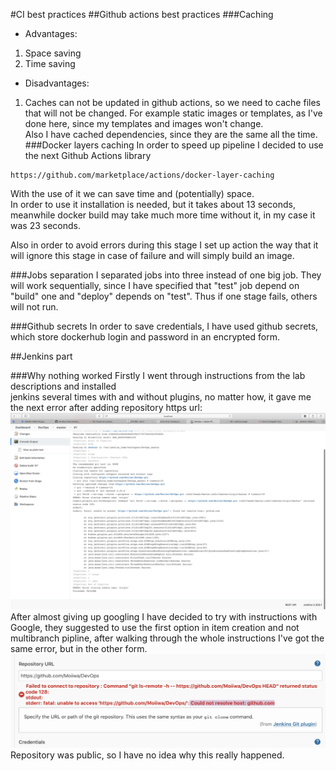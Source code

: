 #CI best practices
##Github actions best practices
###Caching
 * Advantages:  
 1) Space saving
 2) Time saving
 * Disadvantages:  
 1) Caches can not be updated in github actions, so we need to cache files that will not be changed. For example static images or templates, as
 I've done here, since my templates and images won't change.  
 Also I have cached dependencies, since they are the same all the time.
###Docker layers caching
In order to speed up pipeline I decided to use the next Github Actions library  
```
https://github.com/marketplace/actions/docker-layer-caching
```
With the use of it we can save time and (potentially) space.  
In order to use it installation is needed, but it takes about 13 seconds, meanwhile docker build may take much more time without it, in my case it was 23 seconds.

Also in order to avoid errors during this stage I set up action the way that it  
will ignore this stage in case of failure and will simply build an image.

###Jobs separation
I separated jobs into three instead of one big job. They will work sequentially,
since I have specified that "test" job depend on "build" one and "deploy" depends on
"test". Thus if one stage fails, others will not run.

###Github secrets
In order to save credentials, I have used github secrets, which store dockerhub login and password
in an encrypted form.

##Jenkins part

###Why nothing worked
Firstly I went through instructions from the lab descriptions and installed  
jenkins several times with and without plugins, no matter how, it gave me the next error after adding repository https url:
![](app_python/static/jen2.png)
After almost giving up googling I have decided to try with instructions with Google, they
suggested to use the first option in item creation and not multibranch pipline, after
walking through the whole instructions I've got the same error, but in the other form.
![](app_python/static/jen1.png)
Repository was public, so I have no idea why this really happened.
